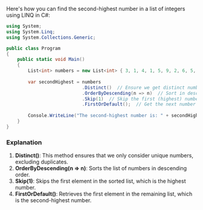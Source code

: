 Here's how you can find the second-highest number in a list of integers using LINQ in C#:

```csharp
using System;
using System.Linq;
using System.Collections.Generic;

public class Program
{
    public static void Main()
    {
        List<int> numbers = new List<int> { 3, 1, 4, 1, 5, 9, 2, 6, 5, 3, 5 };
        
        var secondHighest = numbers
                            .Distinct()  // Ensure we get distinct numbers
                            .OrderByDescending(n => n)  // Sort in descending order
                            .Skip(1)  // Skip the first (highest) number
                            .FirstOrDefault();  // Get the next number (second highest)
        
        Console.WriteLine("The second-highest number is: " + secondHighest);
    }
}
```

### Explanation
1. **Distinct()**: This method ensures that we only consider unique numbers, excluding duplicates.
2. **OrderByDescending(n => n)**: Sorts the list of numbers in descending order.
3. **Skip(1)**: Skips the first element in the sorted list, which is the highest number.
4. **FirstOrDefault()**: Retrieves the first element in the remaining list, which is the second-highest number.
